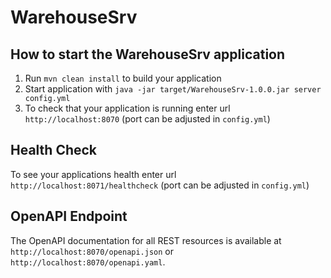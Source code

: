 # WarehouseSrv

How to start the WarehouseSrv application
---

1. Run `mvn clean install` to build your application
2. Start application with `java -jar target/WarehouseSrv-1.0.0.jar server config.yml`
3. To check that your application is running enter url `http://localhost:8070` (port can be adjusted in `config.yml`)

Health Check
---

To see your applications health enter url `http://localhost:8071/healthcheck` (port can be adjusted in `config.yml`)

OpenAPI Endpoint
---

The OpenAPI documentation for all REST resources is available at `http://localhost:8070/openapi.json` or `http://localhost:8070/openapi.yaml`.
